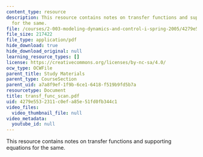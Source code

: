 ```yaml
---
content_type: resource
description: This resource contains notes on transfer functions and supporting equations
  for the same.
file: /courses/2-003-modeling-dynamics-and-control-i-spring-2005/4279e5532311c0efa85e51fd0fb344c1_transf_func_scan.pdf
file_size: 217422
file_type: application/pdf
hide_download: true
hide_download_original: null
learning_resource_types: []
license: https://creativecommons.org/licenses/by-nc-sa/4.0/
ocw_type: OCWFile
parent_title: Study Materials
parent_type: CourseSection
parent_uid: a7a8f9ef-1f9b-6ce1-6418-f519b9fd5b7a
resourcetype: Document
title: transf_func_scan.pdf
uid: 4279e553-2311-c0ef-a85e-51fd0fb344c1
video_files:
  video_thumbnail_file: null
video_metadata:
  youtube_id: null
---
```

This resource contains notes on transfer functions and supporting equations for the same.
